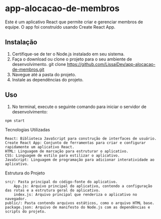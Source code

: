 # app-alocacao-de-membros

Este é um aplicativo React que permite criar e gerenciar membros de equipe. O app foi construído usando Create React App.

## Instalação

1. Certifique-se de ter o Node.js instalado em seu sistema.
2. Faça o download ou clone o projeto para o seu ambiente de desenvolvimento.
 git clone https://github.com/LissaiDev/app-alocacao-de-membros.git
3. Navegue até a pasta do projeto.
4. Instale as dependências do projeto.


## Uso

1. No terminal, execute o seguinte comando para iniciar o servidor de desenvolvimento:

```
npm start
```
Tecnologias Utilizadas

    React: Biblioteca JavaScript para construção de interfaces de usuário.
    Create React App: Conjunto de ferramentas para criar e configurar rapidamente um aplicativo React.
    HTML: Linguagem de marcação para estruturar o aplicativo.
    CSS: Linguagem de estilo para estilizar o aplicativo.
    JavaScript: Linguagem de programação para adicionar interatividade ao aplicativo.

Estrutura do Projeto

    src/: Pasta principal do código-fonte do aplicativo.
        App.js: Arquivo principal do aplicativo, contendo a configuração das rotas e a estrutura geral do aplicativo.
        index.js: Arquivo principal que renderiza o aplicativo no navegador.
    public/: Pasta contendo arquivos estáticos, como o arquivo HTML base.
    package.json: Arquivo de manifesto do Node.js com as dependências e scripts do projeto.



